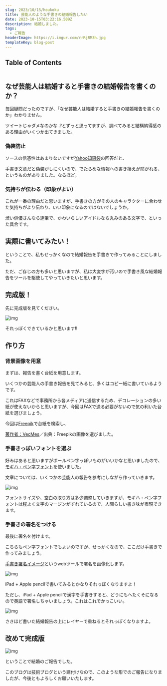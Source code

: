 ```yaml
---
slug: 2023/10/15/houkoku
title: 芸能人のような手書きの結婚報告したい
date: 2023-10-15T03:22:16.509Z
description: 結婚しました。
tags:
  - ご報告
headerImage: https://i.imgur.com/rrRjRM3h.jpg
templateKey: blog-post
---
```

## Table of Contents

```toc

```

## なぜ芸能人は結婚すると手書きの結婚報告を書くのか？

毎回疑問だったのですが、「なぜ芸能人は結婚すると手書きの結婚報告を書くのか」わかりません。

ツイートじゃダメなのかな..?とずっと思ってますが、調べてみると結構納得感のある理由がいくつか出てきました。

### 偽装防止

ソースの信憑性はあまりないですが[Yahoo知恵袋](https://detail.chiebukuro.yahoo.co.jp/qa/question_detail/q1222233357)の回答だと、

手書き文章だと偽装がしにくいので、でたらめな情報への書き換えが防がれる、というものがありました。なるほど。

### 気持ちが伝わる（印象がよい）

これが一番の理由だと思いますが、手書きの方がその人のキャラクターに合わせた気持ちがより伝わり、いい印象になるのではないでしょうか。

渋い俳優さんなら達筆で、かわいらしいアイドルなら丸みのある文字で、といった具合です。

## 実際に書いてみたい！

ということで、私もせっかくなので結婚報告を手書きで作ってみることにしました。

ただ、ご存じの方も多いと思いますが、私は大変字が汚いので手書き風な結婚報告をツールを駆使してやっていきたいと思います。


## 完成版！

先に完成版を見てください。

![img](https://i.imgur.com/rrRjRM3h.jpg)

それっぽくできているかと思います!!

## 作り方

### 背景画像を用意

まずは、報告を書く台紙を用意します。

いくつかの芸能人の手書き報告を見てみると、多くはコピー紙に書いているようです。

これはFAXなどで事務所から各メディアに送信するため、デコレーションの多い紙が使えないからと思いますが、今回はFAXで送る必要がないので気の利いた台紙を選びましょう。

今回は[Freepik](https://jp.freepik.com/)で台紙を検索し、

<a href="https://jp.freepik.com/free-vector/watercolour-background-with-leaves_15206849.htm#query=%E8%83%8C%E6%99%AF%20%E7%B4%99&position=6&from_view=keyword&track=ais">著作者：VecMes</a>／出典：Freepikの画像を選びました。

### 手書きっぽいフォントを選ぶ

好みはあると思いますがボールペン字っぽいものがいいかなと思いましたので、[モギハ・ペン字フォント](https://fontfree.me/3059)を使いました。

文章については、いくつかの芸能人の報告を参考にしながら作っていきます。

![img](https://i.imgur.com/Fz1asVIh.png)

フォントサイズや、空白の取り方は多少調整していきますが、モギハ・ペン字フォントは程よく文字のマージンがずれているので、人間らしい書き味が表現できます。

### 手書きの署名をつける

最後に署名を付けます。

こちらもペン字フォントでもよいのですが、せっかくなので、ここだけ手書きで作ってみましょう。

[手書き署名イメージ](https://signature.imageonline.co/jp/)というwebツールで署名を画像化します。

![img](https://i.imgur.com/dbD7a8N.jpg)

iPad + Apple pencilで書いてみるとかなりそれっぽくなりますよ！

ただし、iPad + Apple pencilで漢字を手書きすると、どうにもへたくそになるので英語で署名しちゃいましょう。これはこれでかっこいい。

![img](https://i.imgur.com/KRhVJcq.jpg)

さきほど書いた結婚報告の上にレイヤーで重ねるとそれっぽくなりますよ。


## 改めて完成版

![img](https://i.imgur.com/rrRjRM3.jpg)

ということで結婚のご報告でした。

このブログは技術ブログという建付けなので、このような形でのご報告になりましたが、今後ともよろしくお願いいたします。


















